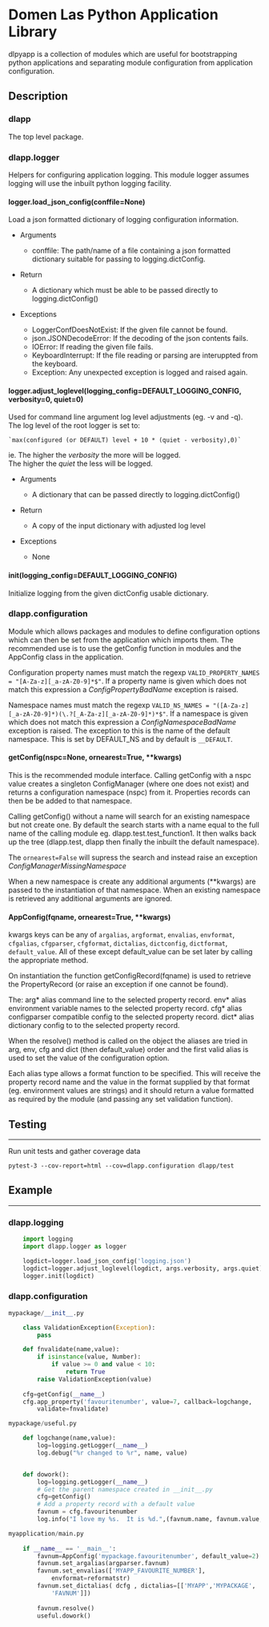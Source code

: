 # Domen Las Python Application Library


dlpyapp is a collection of modules which are useful for bootstrapping python 
applications and separating module configuration from application configuration. 

## Description 

### dlapp


The top level package.


### dlapp.logger


Helpers for configuring application logging.  This module logger assumes logging
will use the inbuilt python logging facility.



#### logger.load_json_config(conffile=None)

Load a json formatted dictionary of logging configuration information.  

- Arguments

	- conffile: The path/name of a file containing a json formatted
	  dictionary suitable for passing to logging.dictConfig.

- Return

	- A dictionary which must be able to be passed directly to 
	  logging.dictConfig()

- Exceptions

	- LoggerConfDoesNotExist: If the given file cannot be found.
	- json.JSONDecodeError: If the decoding of the json contents fails.
	- IOError: If reading the given file fails.
	- KeyboardInterrupt: If the file reading or parsing are interuppted from the keyboard.
	- Exception: Any unexpected exception is logged and raised again.




#### logger.adjust_loglevel(logging_config=DEFAULT_LOGGING_CONFIG, verbosity=0, quiet=0)

Used for command line argument log level adjustments (eg. -v and -q).  
The log level of the root logger is set to:

	`max(configured (or DEFAULT) level + 10 * (quiet - verbosity),0)`
	
ie. The higher the *verbosity* the more will be logged.  
The higher the *quiet* the less will be logged.

- Arguments

	- A dictionary that can be passed directly to logging.dictConfig()

- Return

	- A copy of the input dictionary with adjusted log level

- Exceptions

	- None

#### init(logging_config=DEFAULT_LOGGING_CONFIG)

Initialize logging from the given dictConfig usable dictionary.


### dlapp.configuration


Module which allows packages and modules to define configuration options which
can then be set from the application which imports them. 
The recommended use is to use the getConfig function in modules and the
AppConfig class in the application.

Configuration property names must match the regexp 
`VALID_PROPERTY_NAMES = "[A-Za-z][_a-zA-Z0-9]*$"`.  If a property name is given
which does not match this expression a *ConfigPropertyBadName* exception is
raised.

Namespace names must match the regexp 
`VALID_NS_NAMES = "([A-Za-z][_a-zA-Z0-9]*)(\.?[_A-Za-z][_a-zA-Z0-9]*)*$"`.
If a namespace is given which does not match this expression a 
*ConfigNamespaceBadName* exception is raised.
The exception to this is the name of the default namespace.
This is set by DEFAULT_NS and by default is `__DEFAULT`.


#### getConfig(nspc=None, ornearest=True, **kwargs)

This is the recommended module interface.  Calling getConfig with a nspc value
creates a singleton ConfigManager (where one does not exist) and returns a
configuration namespace (nspc) from it.  Properties records can then be be 
added to that namespace.  

Calling getConfig() without a name will search for an existing namespace but
not create one.  By default the search starts with a name equal to the full
name of the calling module eg. dlapp.test.test_function1.  It then walks back
up the tree (dlapp.test, dlapp then finally the inbuilt the default namespace).

The `ornearest=False` will supress the search and instead raise an exception 
*ConfigManagerMissingNamespace*

When a new namespace is create any additional arguments (**kwargs) are passed
to the instantiation of that namespace. When an existing namespace is retrieved
any additional arguments are ignored.



#### AppConfig(fqname, ornearest=True, **kwargs)

kwargs keys can be any of `argalias`, `argformat`, `envalias`, `envformat`,
`cfgalias`, `cfgparser`, `cfgformat`, `dictalias`, `dictconfig`, `dictformat`,
`default_value`.  All of these except default_value can be set later by
calling the appropriate method.

On instantiation the function getConfigRecord(fqname) is used to retrieve the
PropertyRecord (or raise an exception if one cannot be found).

The: arg* alias command line to the selected property record.
env* alias environment variable names to the selected property record.
cfg* alias configparser compatible config to the selected property record.
dict* alias dictionary config to to the selected property record.

When the resolve() method is called on the object the aliases are tried
in arg, env, cfg and dict (then default_value) order and the first valid
alias is used to set the value of the configuration option.  

Each alias type allows a format function to be specified.  This will receive
the property record name and the value in the format supplied by that format
(eg. environment values are strings) and it should return a value formatted
as required by the module (and passing any set validation function). 
 

## Testing
-------

Run unit tests and gather coverage data

`pytest-3 --cov-report=html --cov=dlapp.configuration dlapp/test`


## Example
-------

### dlapp.logging

```python
	import logging
	import dlapp.logger as logger

	logdict=logger.load_json_config('logging.json')
	logdict=logger.adjust_loglevel(logdict, args.verbosity, args.quiet)
	logger.init(logdict)
```	
	
### dlapp.configuration

```python
mypackage/__init__.py

	class ValidationException(Exception):
	    pass

	def fnvalidate(name,value):
	    if isinstance(value, Number):
		    if value >= 0 and value < 10:
		        return True
	    raise ValidationException(value)
	    	    
	cfg=getConfig(__name__)
    cfg.app_property('favouritenumber', value=7, callback=logchange, 
        validate=fnvalidate)
```

```python
mypackage/useful.py

	def logchange(name,value):
	    log=logging.getLogger(__name__)
	    log.debug("%r changed to %r", name, value)


	def dowork():
	    log=logging.getLogger(__name__)
	    # Get the parent namespace created in __init__.py
	    cfg=getConfig() 
	    # Add a property record with a default value
	    favnum = cfg.favouritenumber
    	log.info("I love my %s.  It is %d.",(favnum.name, favnum.value,))
```
```python
myapplication/main.py
	
	if __name__ == '__main__':
		favnum=AppConfig('mypackage.favouritenumber', default_value=2)
		favnum.set_argalias(argparser.favnum)
		favnum.set_envalias(['MYAPP_FAVOURITE_NUMBER'],
		    envformat=reformatstr)
		favnum.set_dictalias( dcfg , dictalias=[['MYAPP','MYPACKAGE', 
		    'FAVNUM']])
		
		favnum.resolve()
		useful.dowork()
```


